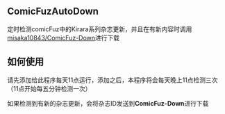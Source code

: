 ## ComicFuzAutoDown

定时检测comicFuz中的Kirara系列杂志更新，并且在有新内容时调用[misaka10843/ComicFuz-Down](https://github.com/misaka10843/ComicFuz-Down)进行下载

## 如何使用

请先添加给此程序每天11点运行，添加之后，本程序将会每天晚上11点检测三次（11点开始每五分钟检测一次）

如果检测到有新的杂志更新，会将杂志ID发送到**ComicFuz-Down**进行下载